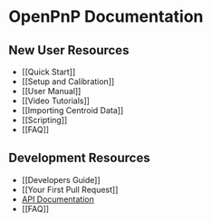 # OpenPnP Documentation

## New User Resources
* [[Quick Start]]
* [[Setup and Calibration]]
* [[User Manual]]
* [[Video Tutorials]]
* [[Importing Centroid Data]]
* [[Scripting]]
* [[FAQ]]

## Development Resources
* [[Developers Guide]]
* [[Your First Pull Request]]
* [API Documentation](http://openpnp.org/api)
* [[FAQ]]
